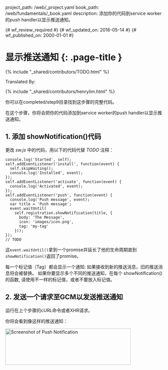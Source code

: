 project_path: /web/_project.yaml
book_path: /web/fundamentals/_book.yaml
description: 添加你的代码到service worker的push handler以显示推送通知。

{# wf_review_required #}
{# wf_updated_on: 2016-05-14 #}
{# wf_published_on: 2000-01-01 #}

# 显示推送通知 {: .page-title }

{% include "_shared/contributors/TODO.html" %}


Translated By: 

{% include "_shared/contributors/henrylim.html" %}




你可以在completed/step9目录找到这步骤的完整代码。

在这个步骤，你将会把你的代码添加到service worker的push handler以显示推送通知。

## 1. 添加 showNotification()代码

更改 _sw.js_ 中的代码，用以下的代码代替 _TODO_ 注释：


    console.log('Started', self);
    self.addEventListener('install', function(event) {
      self.skipWaiting();
      console.log('Installed', event);
    });
    self.addEventListener('activate', function(event) {
      console.log('Activated', event);
    });
    self.addEventListener('push', function(event) {
      console.log('Push message', event);
      var title = 'Push message';
      event.waitUntil(
        self.registration.showNotification(title, {
          body: 'The Message',
          icon: 'images/icon.png',
          tag: 'my-tag'
        }));
    });
    // TODO
    

这`event.waitUntil()`拿到一个promise并延长了他的生命周期直到`showNotification()`返回了promise。

每一个标记值（Tag）都会显示一个通知: 如果接收到新的推送消息，旧的推送消息将会被替换。 如果你要显示多个不同的推送通知，在每个 showNotification() 的函数, 请使用不一样的标记值，或者不要放入标记值。

## 2. 发送一个请求至GCM以发送推送通知

运行在上个步骤的cURL命令或者XHR请求。

你将会看到像这样的推送通知：

<img src="images/image19.png" width="394" height="114" alt="Screenshot of Push Notification" />

